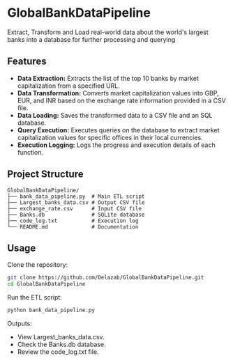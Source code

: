 # GlobalBankDataPipeline

Extract, Transform and Load real-world data about the world's largest banks into a database for further processing and querying

## Features

- **Data Extraction:** Extracts the list of the top 10 banks by market capitalization from a specified URL.
- **Data Transformation:** Converts market capitalization values into GBP, EUR, and INR based on the exchange rate information provided in a CSV file.
- **Data Loading:** Saves the transformed data to a CSV file and an SQL database.
- **Query Execution:** Executes queries on the database to extract market capitalization values for specific offices in their local currencies.
- **Execution Logging:** Logs the progress and execution details of each function.

## Project Structure

```
GlobalBankDataPipeline/
├── bank_data_pipeline.py  # Main ETL script
├── Largest_banks_data.csv # Output CSV file
├── exchange_rate.csv      # Input CSV file
├── Banks.db               # SQLite database
├── code_log.txt           # Execution log
└── README.md              # Documentation
```

## Usage

Clone the repository:

```bash
git clone https://github.com/Oelazab/GlobalBankDataPipeline.git
cd GlobalBankDataPipeline
```

Run the ETL script:

```bash
python bank_data_pipeline.py
```

Outputs:

- View Largest_banks_data.csv.
- Check the Banks.db database.
- Review the code_log.txt file.
